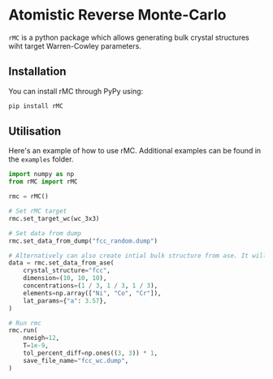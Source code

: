 # Atomistic Reverse Monte-Carlo 
``rMC`` is a python package which allows generating bulk crystal structures wiht target Warren-Cowley parameters. 

## Installation 
You can install rMC through PyPy using:
```bash
pip install rMC
```
## Utilisation 
Here's an example of how to use rMC. Additional examples can be found in the ``examples`` folder.  

```python 
import numpy as np
from rMC import rMC

rmc = rMC()

# Set rMC target
rmc.set_target_wc(wc_3x3)

# Set data from dump
rmc.set_data_from_dump("fcc_random.dump")

# Alternatively can also create intial bulk structure from ase. It will randomly place the chosen elements on the lattice, respecting the given concentrations
data = rmc.set_data_from_ase(
    crystal_structure="fcc",
    dimension=(10, 10, 10),
    concentrations=(1 / 3, 1 / 3, 1 / 3),
    elements=np.array(["Ni", "Co", "Cr"]),
    lat_params={"a": 3.57},
)

# Run rmc
rmc.run(
    nneigh=12,
    T=1e-9,
    tol_percent_diff=np.ones((3, 3)) * 1,
    save_file_name="fcc_wc.dump",
)
```